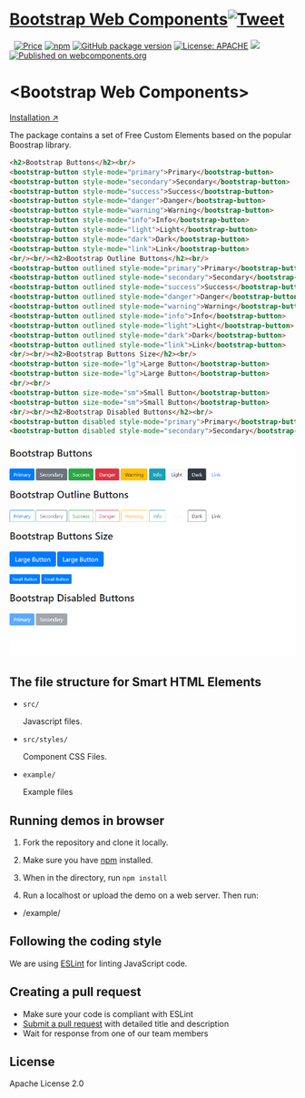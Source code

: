 # [Bootstrap Web Components](https://www.htmlelements.com)[![Tweet](https://img.shields.io/twitter/url/http/shields.io.svg?style=social)](https://twitter.com/intent/tweet?text=Get%20over%2020%20free%20custom%20elements%20based%20on%20SmartHTMLElements%20&url=https://www.htmlelements.com/&via=htmlelements&hashtags=bootstrap,design,templates,autocomplete,bootstrap-components,typeahead,developers,webcomponents,customelements,polymer,material)


&nbsp;
[![Price](https://img.shields.io/badge/price-FREE-0098f7.svg)](https://github.com/HTMLElements/Bootstrap-Web-Components/blob/master/LICENSE)
[![npm](https://img.shields.io/npm/v/bootstrap-webcomponents.svg?style=flat)](https://www.npmjs.com/package/bootstrap-webcomponents)
[![GitHub package version](https://img.shields.io/github/package-json/v/HTMLElements/Bootstrap-Web-Components.svg)](https://github.com/HTMLElements/Bootstrap-Web-Components)
[![License: APACHE](https://img.shields.io/badge/license-APACHE-blue.svg)](https://github.com/HTMLElements/Bootstrap-Web-Components/blob/master/LICENSE)
[![](https://img.shields.io/website-up-down-green-red/https/shields.io.svg?label=www.htmlelements.com)](https://www.htmlelements.com)
[![Published on webcomponents.org](https://img.shields.io/badge/webcomponents.org-published-blue.svg)](https://www.webcomponents.org/element/htmlelements/bootstrap-webcomponents)

# &lt;Bootstrap Web Components&gt;

[Installation ↗](https://www.npmjs.com/package/bootstrap-webcomponents)

The package contains a set of Free Custom Elements based on the popular Boostrap library. 

<!--
```
<custom-element-demo>
  <template>
    <script src="../webcomponentsjs/webcomponents-lite.js"></script>
    <script src="../smart-core/source/smart.core.js"></script>
    <script type="text/javascript" src="../src/bootstrap-elements.js"></script>	
    <link rel="stylesheet" href="https://stackpath.bootstrapcdn.com/bootstrap/4.3.1/css/bootstrap.min.css">
    <next-code-block></next-code-block>
  </template>
</custom-element-demo>
```
-->
```html
<h2>Bootstrap Buttons</h2><br/>
<bootstrap-button style-mode="primary">Primary</bootstrap-button>
<bootstrap-button style-mode="secondary">Secondary</bootstrap-button>
<bootstrap-button style-mode="success">Success</bootstrap-button>
<bootstrap-button style-mode="danger">Danger</bootstrap-button>
<bootstrap-button style-mode="warning">Warning</bootstrap-button>
<bootstrap-button style-mode="info">Info</bootstrap-button>
<bootstrap-button style-mode="light">Light</bootstrap-button>
<bootstrap-button style-mode="dark">Dark</bootstrap-button>
<bootstrap-button style-mode="link">Link</bootstrap-button>
<br/><br/><h2>Bootstrap Outline Buttons</h2><br/>
<bootstrap-button outlined style-mode="primary">Primary</bootstrap-button>
<bootstrap-button outlined style-mode="secondary">Secondary</bootstrap-button>
<bootstrap-button outlined style-mode="success">Success</bootstrap-button>
<bootstrap-button outlined style-mode="danger">Danger</bootstrap-button>
<bootstrap-button outlined style-mode="warning">Warning</bootstrap-button>
<bootstrap-button outlined style-mode="info">Info</bootstrap-button>
<bootstrap-button outlined style-mode="light">Light</bootstrap-button>
<bootstrap-button outlined style-mode="dark">Dark</bootstrap-button>
<bootstrap-button outlined style-mode="link">Link</bootstrap-button>
<br/><br/><h2>Bootstrap Buttons Size</h2><br/>
<bootstrap-button size-mode="lg">Large Button</bootstrap-button>
<bootstrap-button size-mode="lg">Large Button</bootstrap-button>
<br/><br/>
<bootstrap-button size-mode="sm">Small Button</bootstrap-button>
<bootstrap-button size-mode="sm">Small Button</bootstrap-button>
<br/><br/><h2>Bootstrap Disabled Buttons</h2><br/>
<bootstrap-button disabled style-mode="primary">Primary</bootstrap-button>
<bootstrap-button disabled style-mode="secondary">Secondary</bootstrap-button>	
```

[<img src="https://raw.githubusercontent.com/htmlelements/Bootstrap-Web-Components/master/Bootstrap.png" alt="Screenshot of Bootstrap, Elements">](https://htmlelements.com/demos/)


## The file structure for Smart HTML Elements

- `src/`

  Javascript files.

- `src/styles/`

  Component CSS Files.

- `example/`

  Example files

## Running demos in browser

1. Fork the repository and clone it locally.

1. Make sure you have [npm](https://www.npmjs.com/) installed.

1. When in the directory, run `npm install` 

1. Run a localhost or upload the demo on a web server. Then run:

  - /example/


## Following the coding style

We are using [ESLint](http://eslint.org/) for linting JavaScript code. 

## Creating a pull request

  - Make sure your code is compliant with ESLint
  - [Submit a pull request](https://www.digitalocean.com/community/tutorials/how-to-create-a-pull-request-on-github) with detailed title and description
  - Wait for response from one of our team members


## License

Apache License 2.0
